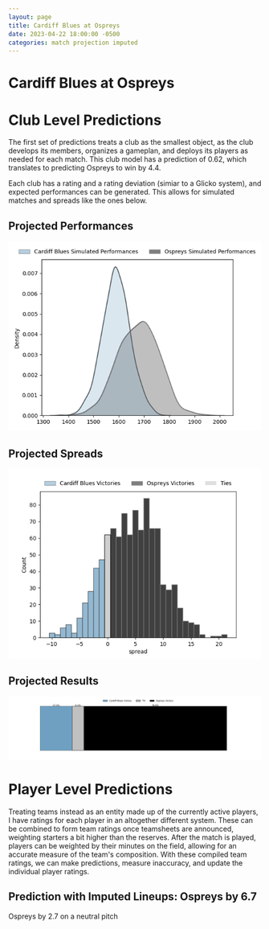 ```yaml
---  
layout: page  
title: Cardiff Blues at Ospreys  
date: 2023-04-22 18:00:00 -0500  
categories: match projection imputed  
---
```

# Cardiff Blues at Ospreys

# Club Level Predictions


The first set of predictions treats a club as the smallest object, as the club develops its members, organizes a gameplan, and deploys its players as needed for each match. This club model has a prediction of 0.62, which translates to predicting Ospreys to win by 4.4.

Each club has a rating and a rating deviation (simiar to a Glicko system), and expected performances can be generated. This allows for simulated matches and spreads like the ones below.
## Projected Performances


![Projected Performances](plots/performances_2023-04-22-Ospreys-CardiffBlues.png)
## Projected Spreads


![Projected Spreads](plots/spreads_2023-04-22-Ospreys-CardiffBlues.png)
## Projected Results


![Projected Results](plots/resultbar_2023-04-22-Ospreys-CardiffBlues.png)
# Player Level Predictions


Treating teams instead as an entity made up of the currently active players, I have ratings for each player in an altogether different system. These can be combined to form team ratings once teamsheets are announced, weighting starters a bit higher than the reserves. After the match is played, players can be weighted by their minutes on the field, allowing for an accurate measure of the team's composition. With these compiled team ratings, we can make predictions, measure inaccuracy, and update the individual player ratings.
## Prediction with Imputed Lineups: Ospreys by 6.7


Ospreys by 2.7 on a neutral pitch

